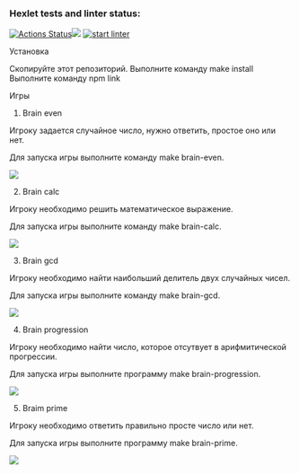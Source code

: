 ### Hexlet tests and linter status:
[![Actions Status](https://github.com/txtzvon/frontend-project-lvl1/workflows/hexlet-check/badge.svg)](https://github.com/txtzvon/frontend-project-lvl1/actions)<a href="https://codeclimate.com/github/codeclimate/codeclimate/maintainability"><img src="https://api.codeclimate.com/v1/badges/a99a88d28ad37a79dbf6/maintainability" /></a>
[![start linter](https://github.com/txtzvon/frontend-project-lvl1/actions/workflows/node.yml/badge.svg)](https://github.com/txtzvon/frontend-project-lvl1/actions/workflows/node.yml)


Установка

Скопируйте этот репозиторий.
Выполните команду make install
Выполните команду npm link

Игры

1. Brain even

Игроку задается случайное число, нужно ответить, простое оно или нет.

Для запуска игры выполните команду make brain-even.

<a href="https://asciinema.org/a/1HaQEiT6q2hfCVeD390GNkZET" target="_blank"><img src="https://asciinema.org/a/1HaQEiT6q2hfCVeD390GNkZET.svg" /></a>

2. Brain calc

Игроку необходимо решить математическое выражение.

Для запуска игры выполните команду make brain-calc.

<a href="https://asciinema.org/a/jeBgyRm6CiBorydPK64XSQvuX" target="_blank"><img src="https://asciinema.org/a/jeBgyRm6CiBorydPK64XSQvuX.svg" /></a>

3. Brain gcd 

Игроку необходимо найти наибольший делитель двух случайных чисел.

Для запуска игры выполните команду make brain-gcd.

<a href="https://asciinema.org/a/7DPJwm7FuWe3o1P8PLfC1TGFk" target="_blank"><img src="https://asciinema.org/a/7DPJwm7FuWe3o1P8PLfC1TGFk.svg" /></a>

4. Brain progression

Игроку необходимо найти число, которое отсутвует в арифмитической прогрессии.

Для запуска игры выполните программу make brain-progression.

<a href="https://asciinema.org/a/DPnJJ28T1f2yrBM4y7Idyoivv" target="_blank"><img src="https://asciinema.org/a/DPnJJ28T1f2yrBM4y7Idyoivv.svg" /></a>

5. Braim prime 

Игроку необходимо ответить правильно просте число или нет.

Для запуска игры выполните программу make brain-prime.

<a href="https://asciinema.org/a/Tv0aUb21CmleK68SIHFAnggut" target="_blank"><img src="https://asciinema.org/a/Tv0aUb21CmleK68SIHFAnggut.svg" /></a>